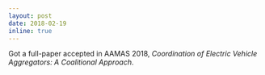 ```yaml
---
layout: post
date: 2018-02-19
inline: true
---
```

Got a full-paper accepted in AAMAS 2018, *Coordination of Electric Vehicle Aggregators: A Coalitional Approach*.
